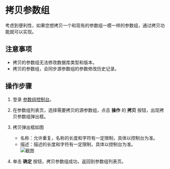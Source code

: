 # 拷贝参数组
考虑到便利性，如果您想拷贝一个和现有的参数组一模一样的参数组，通过拷贝功能就可以实现。

## 注意事项

* 拷贝的参数组无法修改数据库类型和版本。
* 拷贝的参数组，会同步源参数组的参数修改历史记录。

## 操作步骤

1. 登录 [参数组控制台](https://rds-console.jdcloud.com/paramgroup/list)。
2. 在参数组列表页，选择需要拷贝的源参数组，点击 **操作** 的 **拷贝** 按钮，出现拷贝参数组弹出框。
3. 拷贝弹出框如图

    * 名称：允许重复，名称的长度和字符有一定限制，具体以控制台为准。
    * 描述：描述的长度和字符有一定限制，具体以控制台为准。                                  
    ![截图](https://img1.jcloudcs.com/cms/604bf122-ce51-44f0-9835-c0a7fbf3428220180815094448.png)
    
4. 单击 **确定** 按钮，拷贝参数组成功，返回到参数组列表页。
